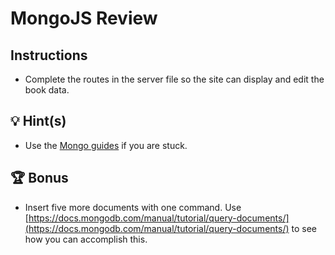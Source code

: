 # MongoJS Review

## Instructions

* Complete the routes in the server file so the site can display and edit the book data. 

## 💡 Hint(s)

* Use the [Mongo guides](https://docs.mongodb.com/guides/) if you are stuck.

## 🏆 Bonus

* Insert five more documents with one command. Use [https://docs.mongodb.com/manual/tutorial/query-documents/](https://docs.mongodb.com/manual/tutorial/query-documents/) to see how you can accomplish this.
